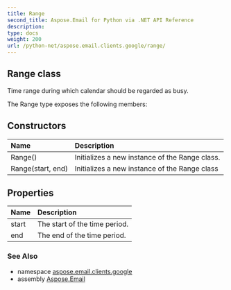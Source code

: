 ```yaml
---
title: Range
second_title: Aspose.Email for Python via .NET API Reference
description: 
type: docs
weight: 200
url: /python-net/aspose.email.clients.google/range/
---
```


## Range class

Time range during which calendar should be regarded as busy.

The Range type exposes the following members:
## Constructors
| Name | Description |
| :- | :- |
|Range()|Initializes a new instance of the Range class.|
|Range(start, end)|Initializes a new instance of the Range class|
## Properties
| Name | Description |
| :- | :- |
|start|The start of the time period.|
|end|The end of the time period.|

### See Also

* namespace [aspose.email.clients.google](/python-net/aspose.email.clients.google/)
* assembly [Aspose.Email](/python-net/)

